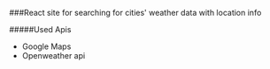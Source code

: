###React site for searching for cities' weather data with location info

#####Used Apis
- Google Maps
- Openweather api
